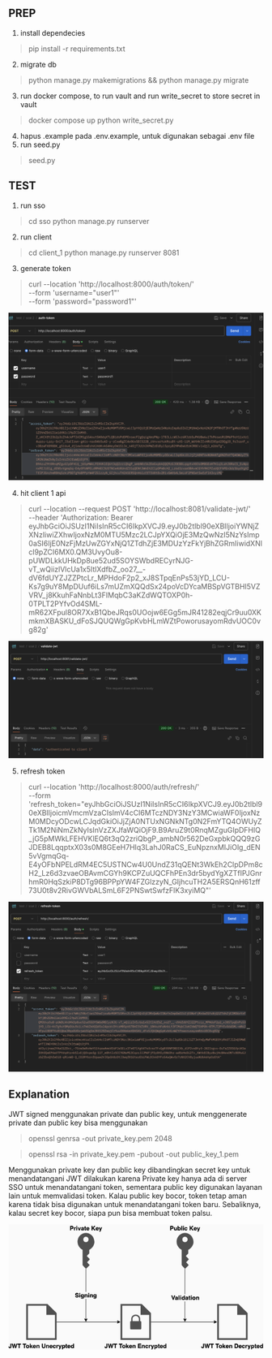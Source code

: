 ## PREP
1. install dependecies
> pip install -r requirements.txt
2. migrate db
> python manage.py makemigrations && python manage.py migrate 
3. run docker compose, to run vault and run write_secret to store secret in vault
> docker compose up
> python write_secret.py    
4. hapus .example pada .env.example, untuk digunakan sebagai .env file  
5. run seed.py
> seed.py

## TEST
1. run sso
> cd sso
> python manage.py runserver

2. run client
> cd client_1
> python manage.py runserver 8081

3. generate token
> curl --location 'http://localhost:8000/auth/token/' \
--form 'username="user1"' \
--form 'password="password1"'

![Screenshot](https://github.com/bayu2403/interview-be-vpn/blob/main/soal_2/image/auth_token.png)

4. hit client 1 api
> curl --location --request POST 'http://localhost:8081/validate-jwt/' \
--header 'Authorization: Bearer eyJhbGciOiJSUzI1NiIsInR5cCI6IkpXVCJ9.eyJ0b2tlbl90eXBlIjoiYWNjZXNzIiwiZXhwIjoxNzM0MTU5Mzc2LCJpYXQiOjE3MzQwNzI5NzYsImp0aSI6IjE0NzFjMzUwZGYxNjQ1ZTdhZjE3MDUzYzFkYjBhZGRmIiwidXNlcl9pZCI6MX0.QM3UvyOu8-pUWDLkkUHkDp8ue52ud5SOYSWbdRECyrNJG-vT_wQiizlVlcUa1x5ItlXdfbZ_oo27__-dV6fdUYZJZZPtcLr_MPHdoF2p2_xJ8STpqEnPs53jYD_LCU-Ks7g9uY8MpDUuf6iLs7mUZmXQQdSx24poVcDYcaMBSpVGTBHI5VZVRV_j8KkuhFaNnbLt3FIMqbC3aKZdWQTOXP0h-0TPLT2PYfvOd4SML-mR62XFpul8OR7XxB1QbeJRqs0UOojw6EGg5mJR41282eqjCr9uu0XKmkmXBASKU_dFoSJQUQWgGpKvbHLmWZtPoworusayomRdvUOC0vg82g'

![Screenshot](https://github.com/bayu2403/interview-be-vpn/blob/main/soal_2/image/validate_jwt.png)


5. refresh token
> curl --location 'http://localhost:8000/auth/refresh/' \
--form 'refresh_token="eyJhbGciOiJSUzI1NiIsInR5cCI6IkpXVCJ9.eyJ0b2tlbl90eXBlIjoicmVmcmVzaCIsImV4cCI6MTczNDY3NzY3MCwiaWF0IjoxNzM0MDcyODcwLCJqdGkiOiJjZjA0NTUxNGNkNTg0N2FmYTQ4OWUyZTk1M2NiNmZkNyIsInVzZXJfaWQiOjF9.B9AruZ9t0RnqMZguGIpDFHlQ_jG5pMWkLFEHVKlEQ6t3qQ2zriQbgP_ambN0r562DeGxpbkQQQ9zGJDEB8LqqptxX03s0M8GEeH7Hlq3LahJ0RaCS_EuNpznxMIJiOlg_dEN5vVgmqGq-E4yOFbNPELdRM4EC5USTNCw4U0UndZ31qQENt3WkEh2ClpDPm8cH2_Lz6d3zvaeOBAvmCGYh9KCPZuUQCFhPEn3dr5bydYgXZTfIPJGnrhmR0HqSzkiP8DTg96BPPpYW4FZGlzzyN_GIjhcuTH2A5ERSQnH61zff73U0t8v2RivGWVbALSmL6F2PNSwtSwfzFlK3xyiMQ"' 

![Screenshot](https://github.com/bayu2403/interview-be-vpn/blob/main/soal_2/image/refresh_token.png)

## Explanation
JWT signed menggunakan private dan public key, untuk menggenerate private dan public key bisa menggunakan
> openssl genrsa -out private_key.pem 2048

> openssl rsa -in private_key.pem -pubout -out public_key_1.pem

Menggunakan private key dan public key dibandingkan secret key untuk menandatangani JWT dilakukan karena Private key hanya ada di server SSO untuk menandatangani token, sementara public key digunakan layanan lain untuk memvalidasi token. Kalau public key bocor, token tetap aman karena tidak bisa digunakan untuk menandatangani token baru. Sebaliknya, kalau secret key bocor, siapa pun bisa membuat token palsu.

![Screenshot](https://github.com/bayu2403/interview-be-vpn/blob/main/soal_2/image/jwt.png)